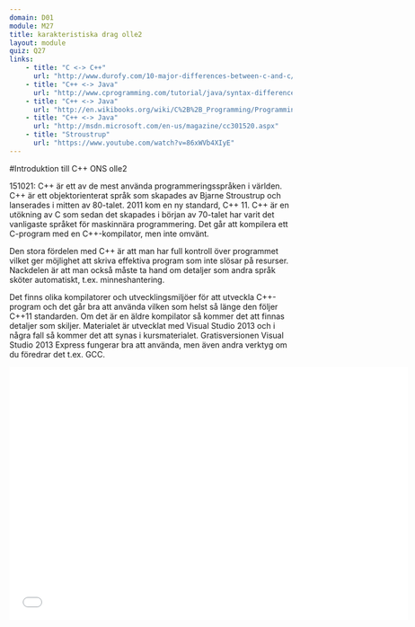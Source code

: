 ```yaml
---
domain: D01
module: M27
title: karakteristiska drag olle2
layout: module
quiz: Q27
links:
    - title: "C <-> C++"
      url: "http://www.durofy.com/10-major-differences-between-c-and-c/"
    - title: "C++ <-> Java"
      url: "http://www.cprogramming.com/tutorial/java/syntax-differences-java-c++.html"
    - title: "C++ <-> Java"
      url: "http://en.wikibooks.org/wiki/C%2B%2B_Programming/Programming_Languages/Comparisons/Java"
    - title: "C++ <-> Java"
      url: "http://msdn.microsoft.com/en-us/magazine/cc301520.aspx"
    - title: "Stroustrup"
      url: "https://www.youtube.com/watch?v=86xWVb4XIyE"
---
```


#Introduktion till C++ ONS olle2

151021: C++ är ett av de mest använda programmeringsspråken i världen. 
C++ är ett objektorienterat språk som skapades av Bjarne Stroustrup 
och lanserades i mitten av 80-talet. 2011 kom en ny standard, C++ 11.
C++ är en utökning av C som sedan det skapades i början av 70-talet har varit det vanligaste språket för maskinnära programmering.
Det går att kompilera ett C-program med en C++-kompilator, men inte omvänt. 

Den stora fördelen med C++ är att man har full kontroll över programmet 
vilket ger möjlighet att skriva effektiva program som inte slösar på resurser. 
Nackdelen är att man också måste ta hand om detaljer som andra språk sköter automatiskt, t.ex. minneshantering.

Det finns olika kompilatorer och utvecklingsmiljöer för att utveckla C++-program 
och det går bra att använda vilken som helst så länge den följer C++11 standarden. 
Om det är en äldre kompilator så kommer det att finnas detaljer som skiljer.
Materialet är utvecklat med Visual Studio 2013 och i några fall så kommer det att synas i kursmaterialet.
Gratisversionen Visual Studio 2013 Express fungerar bra att använda, men även andra verktyg om du föredrar det t.ex. GCC.

<iframe width="710" height="450" src="//www.youtube.com/embed/IzfLRWKyTX8?rel=0&start=0&end=381&autoplay=0" frameborder="0" allowfullscreen></iframe>
